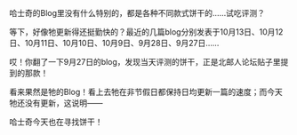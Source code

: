 哈士奇的Blog里没有什么特别的，都是各种不同款式饼干的……试吃评测？

等下，好像牠更新得还挺勤快的？最近的几篇blog分别发表于10月13日、10月12日、10月11日、10月10日、10月9日、9月28日、9月27日……

哎！你翻了一下9月27日的blog，发现当天评测的饼干，正是北邮人论坛贴子里提到的那款！

看来果然是牠的Blog！看上去牠在非节假日都保持日均更新一篇的速度；而今天牠还没有更新，这说明——

哈士奇今天也在寻找饼干！